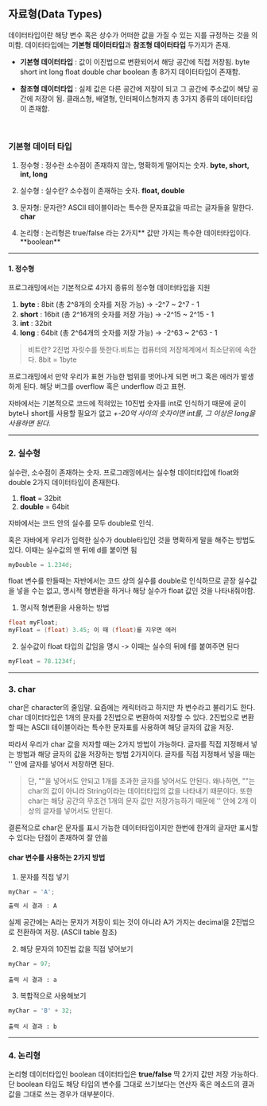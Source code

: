 ## 자료형(Data Types)

데이터타입이란 해당 변수 혹은 상수가 어떠한 값을 가질 수 있는 지를 규정하는 것을 의미함.
데이터타입에는 **기본형 데이터타입**과 **참조형 데이터타입** 두가지가 존재.

- **기본형 데이터타입** : 값이 이진법으로 변환되어서 해당 공간에 직접 저장됨. byte short int long float double char boolean 총 8가지 데이터타입이 존재함.

- **참조형 데이터타입** : 실제 값은 다른 공간에 저장이 되고 그 공간에 주소값이 해당 공간에 저장이 됨. 클래스형, 배열형, 인터페이스형까지 총 3가지 종류의 데이터타입이 존재함.

<br>

### 기본형 데이터 타입

1. 정수형 : 정수란 소수점이 존재하지 않는, 명확하게 떨어지는 숫자. **byte, short, int, long**

2. 실수형 : 실수란? 소수점이 존재하는 숫자. **float, double**

3. 문자형: 문자란? ASCII 테이블이라는 특수한 문자표값을 따르는 글자들을 말한다. **char**

4. 논리형 : 논리형은 true/false 라는 2가지** 값만 가지는 특수한 데이터타입이다. **boolean\*\*

---

#### 1. 정수형

프로그래밍에서는 기본적으로 4가지 종류의 정수형 데이터타입을 지원

1. **byte** : 8bit (총 2^8개의 숫자를 저장 가능) -> -2^7 ~ 2^7 - 1
2. **short** : 16bit (총 2^16개의 숫자를 저장 가능) -> -2^15 ~ 2^15 - 1
3. **int** : 32bit
4. **long** : 64bit (총 2^64개의 숫자를 저장 가능) -> -2^63 ~ 2^63 - 1

> 비트란? 2진법 자릿수를 뜻한다.비트는 컴퓨터의 저장체계에서 최소단위에 속한다.
> 8bit = 1byte

프로그래밍에서 만약 우리가 표현 가능한 범위를 벗어나게 되면 버그 혹은 에러가 발생하게 된다.
해당 버그를 overflow 혹은 underflow 라고 표현.

자바에서는 기본적으로 코드에 적혀있는 10진법 숫자를 int로 인식하기 때문에 굳이 byte나 short를 사용할 필요가 없고
_+-20억 사이의 숫자이면 int를, 그 이상은 long을 사용하면 된다._

---

### 2. 실수형

실수란, 소수점이 존재하는 숫자. 프로그래밍에서는 실수형 데이터타입에 float와 double 2가지 데이터타입이 존재한다.

1. **float** = 32bit
2. **double** = 64bit

자바에서는 코드 안의 실수를 모두 double로 인식.

혹은 자바에게 우리가 입력한 실수가 double타입인 것을 명확하게 말을 해주는 방법도 있다. 이때는 실수값의 맨 뒤에 d를 붙이면 됨

```java
myDouble = 1.234d;
```

float 변수를 만들때는 자반에서는 코드 상의 실수를 double로 인식하므로 곧장 실수값을 넣을 수는 없고, 명시적 형변환을 하거나 해당 실수가 float 값인 것을 나타내줘야함.

1. 명시적 형변환을 사용하는 방법

```java
float myFloat;
myFloat = (float) 3.45; 이 때 (float)를 지우면 에러
```

2. 실수값이 float 타입의 값임을 명시 -> 이때는 실수의 뒤에 f를 붙여주면 된다

```java
myFloat = 78.1234f;
```

---

### 3. char

char은 character의 줄임말. 요즘에는 캐릭터라고 하지만 차 변수라고 불리기도 한다.
char 데이터타입은 1개의 문자를 2진법으로 변환하여 저장할 수 있다. 2진법으로 변환할 때는 ASCII 테이블이라는 특수한 문자표를 사용하여 해당 글자의 값을 저장.

따라서 우리가 char 값을 저자할 때는 2가지 방법이 가능하다.
글자를 직접 지정해서 넣는 방법과 해당 글자의 값을 저장하는 방법 2가지이다.
글자를 직접 지정해서 넣을 때는 '' 안에 글자를 넣어서 저장하면 된다.

> 단, ""을 넣어서도 안되고 1개를 초과한 글자를 넣어서도 안된다.
> 왜나하면, ""는 char의 값이 아니라 String이라는 데이터타입의 값을 나타내기 때문이다.
> 또한 char는 해당 공간의 무조건 1개의 문자 값만 저장가능하기 때문에 '' 안에 2개 이상의 글자를 넣어서도 안된다.

결론적으로 char은 문자를 표시 가능한 데이터타입이지만 한번에 한개의 글자만 표시할 수 있다는 단점이 존재하여 잘 안씀

#### char 변수를 사용하는 2가지 방법

1. 문자를 직접 넣기

```java
myChar = 'A';
```

```java
출력 시 결과 : A
```

실제 공간에는 A라는 문자가 저장이 되는 것이 아니라 A가 가지는 decimal을 2진법으로 전환하여 저장. (ASCII table 참조)

2. 해당 문자의 10진법 값을 직접 넣어보기

```java
myChar = 97;
```

```
출력 시 결과 : a
```

3. 복합적으로 사용해보기

```java
myChar = 'B' + 32;
```

```
출력 시 결과 : b
```

---

### 4. 논리형

논리형 데이터타입인 boolean 데이터타입은 **true/false** 딱 2가지 값만 저장 가능하다.
단 boolean 타입도 해당 타입의 변수를 그대로 쓰기보다는 연산자 혹은 메소드의 결과값을 그대로 쓰는 경우가 대부분이다.
